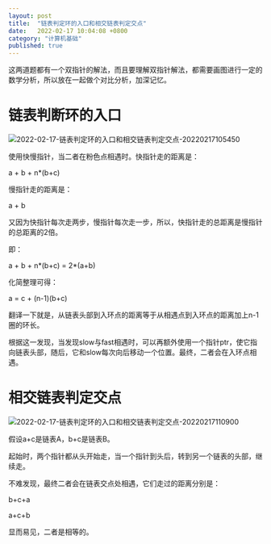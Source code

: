 ```yaml
---
layout: post
title:  "链表判定环的入口和相交链表判定交点"
date:   2022-02-17 10:04:08 +0800
category: "计算机基础"
published: true
---
```


这两道题都有一个双指针的解法，而且要理解双指针解法，都需要画图进行一定的数学分析，所以放在一起做个对比分析，加深记忆。

# 链表判断环的入口
![2022-02-17-链表判定环的入口和相交链表判定交点-20220217105450](https://cdn.jsdelivr.net/gh/liwenju0/blog_pictures@main/pics/2022-02-17-链表判定环的入口和相交链表判定交点-20220217105450.png)

使用快慢指针，当二者在粉色点相遇时。快指针走的距离是：

a + b + n\*(b+c)

慢指针走的距离是：

a + b

又因为快指针每次走两步，慢指针每次走一步，所以，快指针走的总距离是慢指针的总距离的2倍。

即：

a + b + n\*(b+c) = 2\*(a+b)

化简整理可得：

a = c + (n-1)(b+c)

翻译一下就是，从链表头部到入环点的距离等于从相遇点到入环点的距离加上n-1圈的环长。

根据这一发现，当发现slow与fast相遇时，可以再额外使用一个指针ptr，使它指向链表头部，随后，它和slow每次向后移动一个位置。最终，二者会在入环点相遇。

# 相交链表判定交点

![2022-02-17-链表判定环的入口和相交链表判定交点-20220217110900](https://cdn.jsdelivr.net/gh/liwenju0/blog_pictures@main/pics/2022-02-17-链表判定环的入口和相交链表判定交点-20220217110900.png)



假设a+c是链表A，b+c是链表B。

起始时，两个指针都从头开始走，当一个指针到头后，转到另一个链表的头部，继续走。

不难发现，最终二者会在链表交点处相遇，它们走过的距离分别是：

b+c+a

a+c+b

显而易见，二者是相等的。

